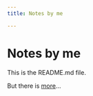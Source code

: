 ```yaml
---
title: Notes by me

---
```


# Notes by me

This is the README.md file.

But there is [more](docs/)...
